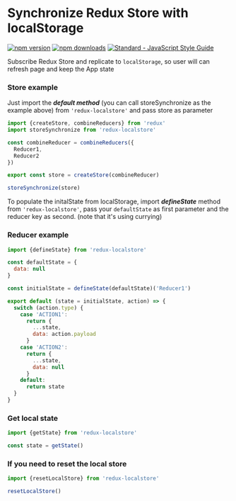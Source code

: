 # Synchronize Redux Store with localStorage

[![npm version](https://img.shields.io/npm/v/redux-localstore.svg)](https://www.npmjs.com/package/redux-localstore) [![npm downloads](https://img.shields.io/npm/dm/redux-localstore.svg)](https://www.npmjs.com/package/redux-localstore) [![Standard - JavaScript Style Guide](https://img.shields.io/badge/code%20style-standard-brightgreen.svg)](http://standardjs.com/)

Subscribe Redux Store and replicate to `localStorage`, so user will can refresh page and keep the App state

### Store example

Just import the ***default method*** (you can call storeSynchronize as the example above) from `'redux-localstore'` and pass store as parameter

```javascript
import {createStore, combineReducers} from 'redux'
import storeSynchronize from 'redux-localstore'

const combineReducer = combineReducers({
  Reducer1,
  Reducer2
})

export const store = createStore(combineReducer)

storeSynchronize(store)
```
To populate the initalState from localStorage, import ***defineState*** method from `'redux-localstore'`, pass your `defaultState` as first parameter and the reducer key as second. (note that it's using currying)

### Reducer example
```javascript
import {defineState} from 'redux-localstore'

const defaultState = {
  data: null
}

const initialState = defineState(defaultState)('Reducer1')

export default (state = initialState, action) => {
  switch (action.type) {
    case 'ACTION1':
      return {
        ...state,
        data: action.payload
      }
    case 'ACTION2':
      return {
        ...state,
        data: null
      }
    default:
      return state
  }
}
```

### Get local state
```javascript
import {getState} from 'redux-localstore'

const state = getState()
```

### If you need to reset the local store
```javascript
import {resetLocalStore} from 'redux-localstore'

resetLocalStore()
```
